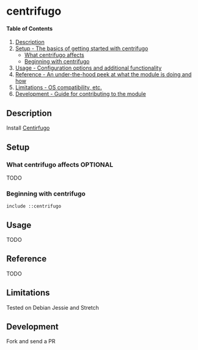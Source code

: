 
# centrifugo

#### Table of Contents

1. [Description](#description)
2. [Setup - The basics of getting started with centrifugo](#setup)
    * [What centrifugo affects](#what-centrifugo-affects)
    * [Beginning with centrifugo](#beginning-with-centrifugo)
3. [Usage - Configuration options and additional functionality](#usage)
4. [Reference - An under-the-hood peek at what the module is doing and how](#reference)
5. [Limitations - OS compatibility, etc.](#limitations)
6. [Development - Guide for contributing to the module](#development)

## Description

Install [Centirfugo](https://github.com/centrifugal)

## Setup

### What centrifugo affects **OPTIONAL**

TODO

### Beginning with centrifugo  

```
include ::centrifugo
```

## Usage

TODO

## Reference

TODO

## Limitations

Tested on Debian Jessie and Stretch

## Development

Fork and send a PR
